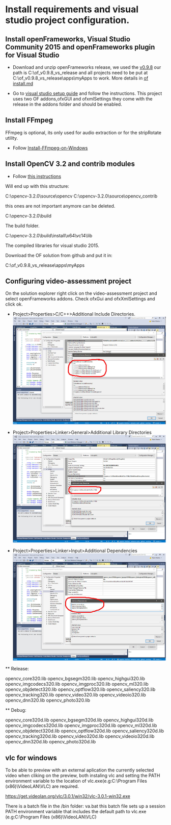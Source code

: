 ﻿# Install requirements and visual studio project configuration.

## Install openFrameworks, Visual Studio Community 2015 and openFrameworks plugin for Visual Studio

* Download and unzip openFrameworks release, we used the [v0.9.8](http://www.openframeworks.cc/versions/v0.9.8/of_v0.9.8_vs_release.zip)
our path is C:\of_v0.9.8_vs_release and all projects need to be put at C:\of_v0.9.8_vs_release\apps\myApps to work.
More details in [of install.md](of_INSTALL.md)

* Go to [visual studio setup guide](http://openframeworks.cc/setup/vs/) and follow the instructions.
This project uses two OF addons,ofxGUI and ofxmlSettings they come with the release in the addons folder and should be enabled.

## Install FFmpeg

FFmpeg is optional, its only used for audio extraction or for the stripRotate utility.

* Follow [Install-FFmpeg-on-Windows](https://www.wikihow.com/Install-FFmpeg-on-Windows)

## Install OpenCV 3.2 and contrib modules

* Follow [this instructions](https://www.learnopencv.com/install-opencv3-on-windows/)

Will end up with this structure:

C:\opencv-3.2.0\source\opencv
C:\opencv-3.2.0\source\opencv_contrib

this ones are not important anymore can be deleted.

C:\opencv-3.2.0\build

The build folder.

C:\opencv-3.2.0\build\install\x64\vc14\lib

The compiled libraries for visual studio 2015.

Download the OF solution from github and put it in:

C:\of_v0.9.8_vs_release\apps\myApps

## Configuring video-assessment project

On the solution explorer right click on the video-assessment project and select openFrameworks addons. Check ofxGui and ofxXmlSettings and click ok.

* Project>Properties>C/C++>Additional Include Directories.
![figure 1](/images/vs1.jpg)

* Project>Properties>Linker>General>Additional Library Directories
![figure 2](/images/vs2.jpg)

* Project>Properties>Linker>Input>Additional Dependencies
![figure 3](/images/vs3.jpg)

** Release:

opencv_core320.lib
opencv_bgsegm320.lib
opencv_highgui320.lib
opencv_imgcodecs320.lib
opencv_imgproc320.lib
opencv_ml320.lib
opencv_objdetect320.lib
opencv_optflow320.lib
opencv_saliency320.lib
opencv_tracking320.lib
opencv_video320.lib
opencv_videoio320.lib
opencv_dnn320.lib
opencv_photo320.lib

** Debug:

opencv_core320d.lib
opencv_bgsegm320d.lib
opencv_highgui320d.lib
opencv_imgcodecs320d.lib
opencv_imgproc320d.lib
opencv_ml320d.lib
opencv_objdetect320d.lib
opencv_optflow320d.lib
opencv_saliency320d.lib
opencv_tracking320d.lib
opencv_video320d.lib
opencv_videoio320d.lib
opencv_dnn320d.lib
opencv_photo320d.lib

## vlc for windows

To be able to preview with an external aplication the currently selected video when cliking on the preview, both instaling vlc and setting the PATH environment variable to the location of vlc.exe(e.g:C:\Program Files (x86)\VideoLAN\VLC) are required.

https://get.videolan.org/vlc/3.0.1/win32/vlc-3.0.1-win32.exe

There is a batch file in the /bin folder: va.bat
this batch file sets up a session PATH environment variable that includes the default path to vlc.exe (e.g:C:\Program Files (x86)\VideoLAN\VLC)